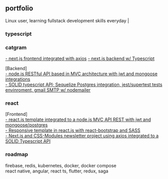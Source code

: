## portfolio
Linux user, learning fullstack development skills everyday |

### typescript

### catgram
<a href="https://github.com/gabtonete/frontend-devagram-nextjs">- next.js frontend integrated with axios</a>
<a href="https://github.com/gabtonete/backend-devagram-next-ts">- next.js backend w/ Typescript</a>


[Backend]
<br/>
<a href="https://github.com/gabtonete/backend-task-node">- node.js RESTful API based in MVC architecture with jwt and mongoose integrations</a>
<br/>
<a href="https://github.com/gabtonete/solid-typescript">- SOLID typescript API; Sequelize Postgres integration, jest/supertest tests envinroment, gmail SMTP w/ nodemailer</a>
<br/>


### react

[Frontend]
<br/>
<a href="https://github.com/gabtonete/frontend-task-reactjs">- react.js template integrated to a node.js MVC API REST with jwt and mongoose/postgres</a>
<br/>
<a href="https://github.com/gabtonete/frontend-template-reactjs">- Responsive template in react.js with react-bootstrap and SASS</a>
<br/>
<a href="https://github.com/gabtonete/frontend-newsletter-nextjs">- Next.js and CSS-Modules newsletter project using axios integrated to a SOLID Typescript API</a>
<br/>

### roadmap

firebase, redis, kubernetes, docker, docker compose
<br/>
react native, angular, react ts, flutter, redux, saga
